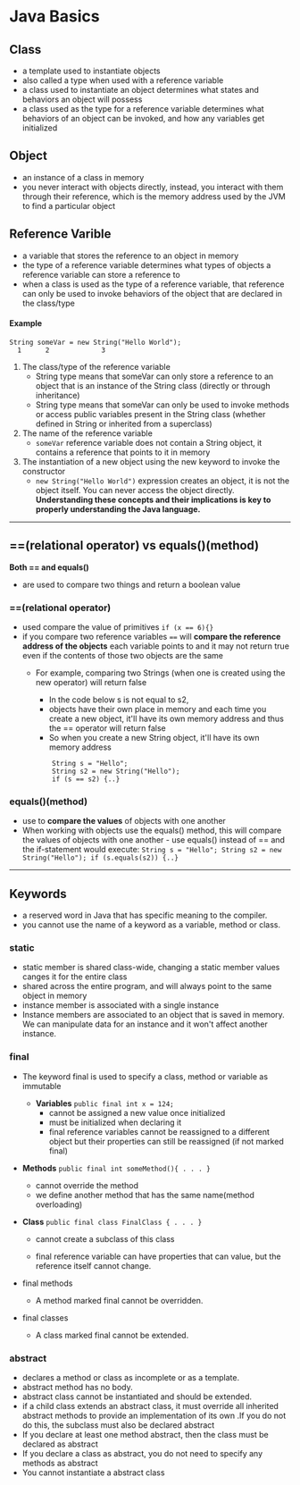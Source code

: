 # Java Basics

## Class
- a template used to instantiate objects
- also called a type when used with a reference variable
- a class used to instantiate an object determines what states and behaviors an object will possess 
- a class used as the type for a reference variable determines what behaviors of an object can be invoked, and how any variables get initialized

## Object
- an instance of a class in memory
- you never interact with objects directly, instead, you interact with them through their reference, which is the memory address used by the JVM to find a particular object

## Reference Varible
- a variable that stores the reference to an object in memory
- the type of a reference variable determines what types of objects a reference variable can store a reference to
- when a class is used as the type of a reference variable, that reference can only be used to invoke behaviors of the object that are declared in the class/type

#### Example
```
String someVar = new String("Hello World");
  1      2             3
```
1. The class/type of the reference variable
    - String type means that someVar can only store a reference to an object that is an instance of the String class (directly or through inheritance)
    - String type means that someVar can only be used to invoke methods or access public variables present in the String class (whether defined in String or inherited from a superclass)
2. The name of the reference variable
    - `someVar` reference variable does not contain a String object, it contains a reference that points to it in memory
3. The instantiation of a new object using the new keyword to invoke the constructor
    - `new String("Hello World")` expression creates an object, it is not the object itself. You can never access the object directly. 
**Understanding these concepts and their implications is key to properly understanding the Java language.**
______________________________

## ==(relational operator) vs equals()(method)
**Both == and equals()**
- are used to compare two things and return a boolean value
### ==(relational operator)
- used compare the value  of primitives `if (x == 6){}`
- if you compare two reference variables `==` will **compare the reference address of the objects** each variable points to and it may not return true even if the contents of those two objects are the same
    - For example, comparing two Strings (when one is created using the new operator) will return false
        - In the code below s is not equal to s2,
        - objects have their own place in memory and each time you create a new object, it'll have its own memory address and thus the == operator will return false
        - So when you create a new String object, it'll have its own memory address 
        
        ```
            String s = "Hello";
            String s2 = new String("Hello");
            if (s == s2) {..}
        ```
### equals()(method)
- use to **compare the values** of objects with one another
- When working with objects use the equals() method, this will compare the values of objects with one another
        - use equals() instead of == and the if-statement would execute:
            ```
                String s = "Hello";
                String s2 = new String("Hello");
                if (s.equals(s2)) {..}
            ```
_________________________

## Keywords
- a reserved word in Java that has specific meaning to the compiler.
- you cannot use the name of a keyword as a variable, method or class.

### static
- static member is shared class-wide, changing a static member values canges it for the entire class
- shared across the entire program, and will always point to the same object in memory
- instance member is associated with a single instance
- Instance members are associated to an object that is saved in memory. We can manipulate data for an instance and it won't affect another instance.

### final
- The keyword final is used to specify a class, method or variable as immutable

  - **Variables** `public final int x = 124;`
    - cannot be assigned a new value once initialized
    - must be initialized when declaring it
    - final reference variables cannot be reassigned to a different object but their properties can still be reassigned (if not marked final)

 - **Methods** `public final int someMethod(){ . . . }`
    - cannot override the method
    - we define another method that has the same name(method overloading)

 - **Class** `public final class FinalClass { . . . }`
    - cannot create a subclass of this class

    - final reference variable can have properties that can value, but the reference itself cannot change.
  - final methods
    - A method marked final cannot be overridden. 
  - final classes
    - A class marked final cannot be extended.


### abstract
- declares a method or class as incomplete or as a template.
- abstract method has no body.
- abstract class cannot be instantiated and should be extended.
- if a child class extends an abstract class, it must override all inherited abstract methods to provide an implementation of its own .If you do not do this, the subclass must also be declared abstract 
- If you declare at least one method abstract, then the class must be declared as abstract
- If you declare a class as abstract, you do not need to specify any methods as abstract
- You cannot instantiate a abstract class

